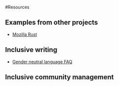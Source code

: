 #Resources

## Examples from other projects
- [Mozilla Rust](https://github.com/mozilla/rust/wiki/Note-development-policy)

## Inclusive writing
- [Gender neutral language FAQ](http://alexgaynor.net/2013/nov/30/gender-neutral-language-faq/)

## Inclusive community management
